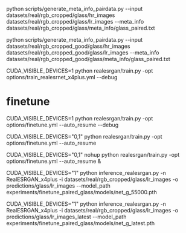 






python scripts/generate_meta_info_pairdata.py --input datasets/real/rgb_cropped/glass/hr_images datasets/real/rgb_cropped/glass/lr_images --meta_info datasets/real/rgb_cropped/glass/meta_info/glass_paired.txt


python scripts/generate_meta_info_pairdata.py --input datasets/real/rgb_cropped_good/glass/hr_images datasets/real/rgb_cropped_good/glass/lr_images --meta_info datasets/real/rgb_cropped_good/glass/meta_info/glass_paired.txt






CUDA_VISIBLE_DEVICES=1  python realesrgan/train.py -opt options/train_realesrnet_x4plus.yml --debug


# finetune
CUDA_VISIBLE_DEVICES=1  python realesrgan/train.py -opt options/finetune.yml --auto_resume --debug


CUDA_VISIBLE_DEVICES="0,1" python realesrgan/train.py -opt options/finetune.yml --auto_resume


CUDA_VISIBLE_DEVICES="0,1"  nohup python realesrgan/train.py -opt options/finetune.yml --auto_resume &


CUDA_VISIBLE_DEVICES="1" python inference_realesrgan.py -n RealESRGAN_x4plus -i datasets/real/rgb_cropped/glass/lr_images -o predictions/glass/lr_images --model_path experiments/finetune_paired_glass/models/net_g_55000.pth


CUDA_VISIBLE_DEVICES="1" python inference_realesrgan.py -n RealESRGAN_x4plus -i datasets/real/rgb_cropped/glass/lr_images -o predictions/glass/lr_images_latest --model_path experiments/finetune_paired_glass/models/net_g_latest.pth
